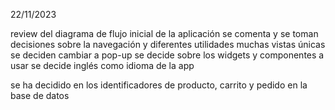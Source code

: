 22/11/2023

review del diagrama de flujo inicial de la aplicación
se comenta y se toman decisiones sobre la navegación y diferentes utilidades
muchas vistas únicas se deciden cambiar a pop-up
se decide sobre los widgets y componentes a usar
se decide inglés como idioma de la app

se ha decidido en los identificadores de producto, carrito y pedido en la base de datos
